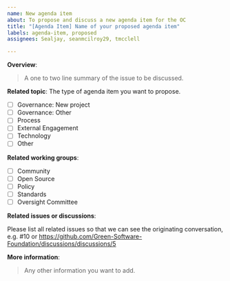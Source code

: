 ```yaml
---
name: New agenda item
about: To propose and discuss a new agenda item for the OC
title: "[Agenda Item] Name of your proposed agenda item"
labels: agenda-item, proposed
assignees: Sealjay, seanmcilroy29, tmcclell

---
```


**Overview**:
> A one to two line summary of the issue to be discussed.

**Related topic**: The type of agenda item you want to propose.
- [ ] Governance: New project
- [ ] Governance: Other
- [ ] Process
- [ ] External Engagement
- [ ] Technology
- [ ] Other

**Related working groups**:

- [ ] Community
- [ ] Open Source
- [ ] Policy
- [ ] Standards
- [ ] Oversight Committee

**Related issues or discussions**:

Please list all related issues so that we can see the originating conversation, e.g. #10 or https://github.com/Green-Software-Foundation/discussions/discussions/5

**More information**:
> Any other information you want to add.
